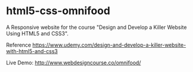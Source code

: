 # html5-css-omnifood
A Responsive website for the course "Design and Develop a Killer Website Using HTML5 and CSS3".

Reference https://www.udemy.com/design-and-develop-a-killer-website-with-html5-and-css3

Live Demo: http://www.webdesigncourse.co/omnifood/
